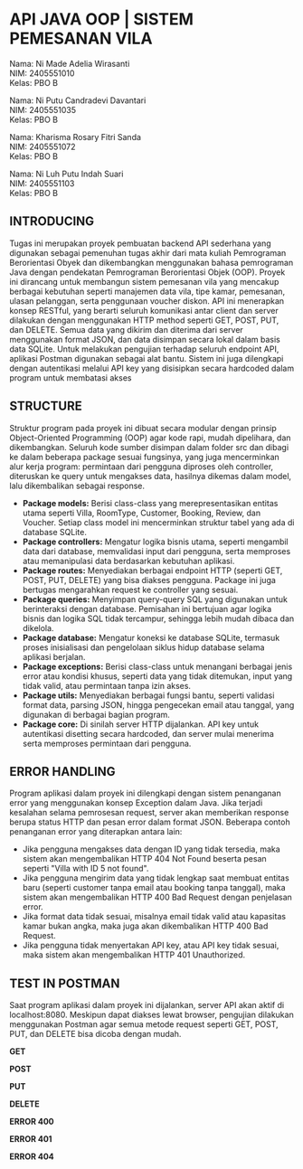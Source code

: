 # **API JAVA OOP | SISTEM PEMESANAN VILA**  

Nama: Ni Made Adelia Wirasanti  
NIM: 2405551010  
Kelas: PBO B  

Nama: Ni Putu Candradevi Davantari  
NIM: 2405551035  
Kelas: PBO B  

Nama: Kharisma Rosary Fitri Sanda  
NIM: 2405551072  
Kelas: PBO B  

Nama: Ni Luh Putu Indah Suari  
NIM: 2405551103  
Kelas: PBO B  


## **INTRODUCING** 
Tugas ini merupakan proyek pembuatan backend API sederhana yang digunakan sebagai pemenuhan tugas akhir dari mata kuliah Pemrograman Berorientasi Obyek dan dikembangkan menggunakan bahasa pemrograman Java dengan pendekatan Pemrograman Berorientasi Objek (OOP). Proyek ini dirancang untuk membangun sistem pemesanan vila yang mencakup berbagai kebutuhan seperti manajemen data vila, tipe kamar, pemesanan, ulasan pelanggan, serta penggunaan voucher diskon. API ini menerapkan konsep RESTful, yang berarti seluruh komunikasi antar client dan server dilakukan dengan menggunakan HTTP method seperti GET, POST, PUT, dan DELETE. Semua data yang dikirim dan diterima dari server menggunakan format JSON, dan data disimpan secara lokal dalam basis data SQLite. Untuk melakukan pengujian terhadap seluruh endpoint API, aplikasi Postman digunakan sebagai alat bantu. Sistem ini juga dilengkapi dengan autentikasi melalui API key yang disisipkan secara hardcoded dalam program untuk membatasi akses


## **STRUCTURE**  
Struktur program pada proyek ini dibuat secara modular dengan prinsip Object-Oriented Programming (OOP) agar kode rapi, mudah dipelihara, dan dikembangkan. Seluruh kode sumber disimpan dalam folder src dan dibagi ke dalam beberapa package sesuai fungsinya, yang juga mencerminkan alur kerja program: permintaan dari pengguna diproses oleh controller, diteruskan ke query untuk mengakses data, hasilnya dikemas dalam model, lalu dikembalikan sebagai response.
* **Package models:**  Berisi class-class yang merepresentasikan entitas utama seperti Villa, RoomType, Customer, Booking, Review, dan Voucher. Setiap class model ini mencerminkan struktur tabel yang ada di database SQLite.
* **Package controllers:** Mengatur logika bisnis utama, seperti mengambil data dari database, memvalidasi input dari pengguna, serta memproses atau memanipulasi data berdasarkan kebutuhan aplikasi.
* **Package routes:** Menyediakan berbagai endpoint HTTP (seperti GET, POST, PUT, DELETE) yang bisa diakses pengguna. Package ini juga bertugas mengarahkan request ke controller yang sesuai.
* **Package queries:** Menyimpan query-query SQL yang digunakan untuk berinteraksi dengan database. Pemisahan ini bertujuan agar logika bisnis dan logika SQL tidak tercampur, sehingga lebih mudah dibaca dan dikelola.
* **Package database:** Mengatur koneksi ke database SQLite, termasuk proses inisialisasi dan pengelolaan siklus hidup database selama aplikasi berjalan.
* **Package exceptions:** Berisi class-class untuk menangani berbagai jenis error atau kondisi khusus, seperti data yang tidak ditemukan, input yang tidak valid, atau permintaan tanpa izin akses.
* **Package utils:** Menyediakan berbagai fungsi bantu, seperti validasi format data, parsing JSON, hingga pengecekan email atau tanggal, yang digunakan di berbagai bagian program.
* **Package core:** Di sinilah server HTTP dijalankan. API key untuk autentikasi disetting secara hardcoded, dan server mulai menerima serta memproses permintaan dari pengguna.


## **ERROR HANDLING**
Program aplikasi dalam proyek ini dilengkapi dengan sistem penanganan error yang menggunakan konsep Exception dalam Java. Jika terjadi kesalahan selama pemrosesan request, server akan memberikan response berupa status HTTP dan pesan error dalam format JSON. Beberapa contoh penanganan error yang diterapkan antara lain: 
* Jika pengguna mengakses data dengan ID yang tidak tersedia, maka sistem akan mengembalikan HTTP 404 Not Found beserta pesan seperti "Villa with ID 5 not found".
* Jika pengguna mengirim data yang tidak lengkap saat membuat entitas baru (seperti customer tanpa email atau booking tanpa tanggal), maka sistem akan mengembalikan HTTP 400 Bad Request dengan penjelasan error.
* Jika format data tidak sesuai, misalnya email tidak valid atau kapasitas kamar bukan angka, maka juga akan dikembalikan HTTP 400 Bad Request.
* Jika pengguna tidak menyertakan API key, atau API key tidak sesuai, maka sistem akan mengembalikan HTTP 401 Unauthorized.


## **TEST IN POSTMAN**
Saat program aplikasi dalam proyek ini dijalankan, server API akan aktif di localhost:8080. Meskipun dapat diakses lewat browser, pengujian dilakukan menggunakan Postman agar semua metode request seperti GET, POST, PUT, dan DELETE bisa dicoba dengan mudah.

**GET**

**POST**

**PUT**

**DELETE**

**ERROR 400**

**ERROR 401**

**ERROR 404**
